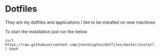 # Dotfiles

They are my dotfiles and applications I like to be installed on new machines

To start the installation just run the below

```
curl https://raw.githubusercontent.com/jnormington/dotfiles/master/install | bash
```
